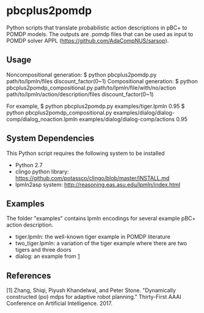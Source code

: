 # pbcplus2pomdp

Python scripts that translate probabilistic action descriptions in pBC+ to POMDP models. The outputs are .pomdp files that can be used as input to POMDP solver APPL (https://github.com/AdaCompNUS/sarsop).

## Usage
Noncompositional generation:
$ python pbcplus2pomdp.py path/to/lpmln/files discount_factor(0~1)
Compositional generation:
$ python pbcplus2pomdp_compositional.py path/to/lpmln/file/with/no/action path/to/lpmln/action/description/files discount_factor(0~1)

For example,
$ python pbcplus2pomdp.py examples/tiger.lpmln  0.95
$ python pbcplus2pomdp_compositional.py examples/dialog/dialog-comp/dialog_noaction.lpmln examples/dialog/dialog-comp/actions 0.95

## System Dependencies
This Python script requires the following system to be installed
- Python 2.7
- clingo python library: https://github.com/potassco/clingo/blob/master/INSTALL.md
- lpmln2asp system: http://reasoning.eas.asu.edu/lpmln/index.html

## Examples
The folder "examples" contains lpmln encodings for several example pBC+ action description.
- tiger.lpmln: the well-known tiger example in POMDP literature
- two_tiger.lpmln: a variation of the tiger example where there are two tigers and three doors
- dialog: an example from [1](http://www.cs.binghamton.edu/~szhang/papers/2017_CONF_AAAI_Zhang.pdf)

## References

[1] Zhang, Shiqi, Piyush Khandelwal, and Peter Stone. "Dynamically constructed (po) mdps for adaptive robot planning." Thirty-First AAAI Conference on Artificial Intelligence. 2017.
